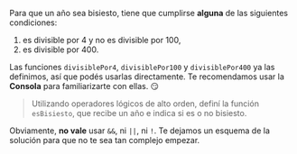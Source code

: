Para que un año sea bisiesto, tiene que cumplirse **alguna** de las siguientes condiciones:

1. es divisible por 4 y no es divisible por 100,
1. es divisible por 400.

Las funciones `divisiblePor4`, `divisiblePor100` y `divisiblePor400` ya las definimos, así que podés usarlas directamente. Te recomendamos usar la **Consola** para familiarizarte con ellas. :smirk:

> Utilizando operadores lógicos de alto orden, definí la función `esBisiesto`, que recibe un año e indica si es o no bisiesto.

Obviamente, **no vale** usar `&&`, ni `||`, ni `!`. Te dejamos un esquema de la solución para que no te sea tan complejo empezar.